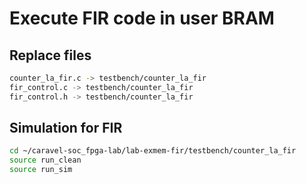 # Execute FIR code in user BRAM

## Replace files
```sh
counter_la_fir.c -> testbench/counter_la_fir
fir_control.c -> testbench/counter_la_fir
fir_control.h -> testbench/counter_la_fir

```
## Simulation for FIR
```sh
cd ~/caravel-soc_fpga-lab/lab-exmem-fir/testbench/counter_la_fir
source run_clean
source run_sim
```

